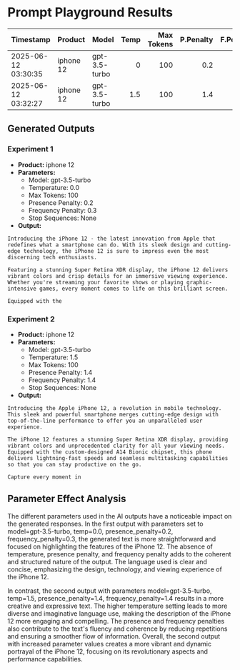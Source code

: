 # Prompt Playground Results

| Timestamp           | Product   | Model         |   Temp |   Max Tokens |   P.Penalty |   F.Penalty | Stop   |   Tokens | Cost    |
|:--------------------|:----------|:--------------|-------:|-------------:|------------:|------------:|:-------|---------:|:--------|
| 2025-06-12 03:30:35 | iphone 12 | gpt-3.5-turbo |    0   |          100 |         0.2 |         0.3 |        |      128 | $0.0002 |
| 2025-06-12 03:32:27 | iphone 12 | gpt-3.5-turbo |    1.5 |          100 |         1.4 |         1.4 |        |      128 | $0.0002 |

## Generated Outputs

### Experiment 1
- **Product:** iphone 12
- **Parameters:**
  - Model: gpt-3.5-turbo
  - Temperature: 0.0
  - Max Tokens: 100
  - Presence Penalty: 0.2
  - Frequency Penalty: 0.3
  - Stop Sequences: None
- **Output:**

```
Introducing the iPhone 12 - the latest innovation from Apple that redefines what a smartphone can do. With its sleek design and cutting-edge technology, the iPhone 12 is sure to impress even the most discerning tech enthusiasts.

Featuring a stunning Super Retina XDR display, the iPhone 12 delivers vibrant colors and crisp details for an immersive viewing experience. Whether you're streaming your favorite shows or playing graphic-intensive games, every moment comes to life on this brilliant screen.

Equipped with the
```

### Experiment 2
- **Product:** iphone 12
- **Parameters:**
  - Model: gpt-3.5-turbo
  - Temperature: 1.5
  - Max Tokens: 100
  - Presence Penalty: 1.4
  - Frequency Penalty: 1.4
  - Stop Sequences: None
- **Output:**

```
Introducing the Apple iPhone 12, a revolution in mobile technology. This sleek and powerful smartphone merges cutting-edge design with top-of-the-line performance to offer you an unparalleled user experience.

The iPhone 12 features a stunning Super Retina XDR display, providing vibrant colors and unprecedented clarity for all your viewing needs. Equipped with the custom-designed A14 Bionic chipset, this phone delivers lightning-fast speeds and seamless multitasking capabilities so that you can stay productive on the go.

Capture every moment in
```


## Parameter Effect Analysis

The different parameters used in the AI outputs have a noticeable impact on the generated responses. In the first output with parameters set to model=gpt-3.5-turbo, temp=0.0, presence_penalty=0.2, frequency_penalty=0.3, the generated text is more straightforward and focused on highlighting the features of the iPhone 12. The absence of temperature, presence penalty, and frequency penalty adds to the coherent and structured nature of the output. The language used is clear and concise, emphasizing the design, technology, and viewing experience of the iPhone 12.

In contrast, the second output with parameters model=gpt-3.5-turbo, temp=1.5, presence_penalty=1.4, frequency_penalty=1.4 results in a more creative and expressive text. The higher temperature setting leads to more diverse and imaginative language use, making the description of the iPhone 12 more engaging and compelling. The presence and frequency penalties also contribute to the text's fluency and coherence by reducing repetitions and ensuring a smoother flow of information. Overall, the second output with increased parameter values creates a more vibrant and dynamic portrayal of the iPhone 12, focusing on its revolutionary aspects and performance capabilities.